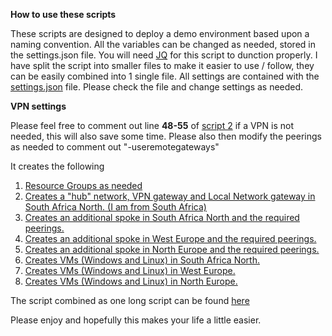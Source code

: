 **How to use these scripts**

These scripts are designed to deploy a demo environment based upon a naming convention.
All the variables can be changed as needed, stored in the settings.json file. You will need [JQ](https://stedolan.github.io/jq/) for this script to dunction properly.
I have split the script into smaller files to make it easier to use / follow, they can be easily combined into 1 single file. All settings are contained with the [settings.json](settings.json) file. Please check the file and change settings as needed.

**VPN settings**

Please feel free to comment out line **48-55** of [script 2](2-createzanetwork.ps1) if a VPN is not needed, this will also save some time. Please also then modify the peerings as needed to comment out "-useremotegateways"

It creates the following

1. [Resource Groups as needed](1-creatergs.ps1)
2. [Creates a "hub" network, VPN gateway and Local Network gateway in South Africa North. (I am from South Africa)](2-createzanetwork.ps1)
3. [Creates an additional spoke in South Africa North and the required peerings.](3-createzaspoke.ps1)
4. [Creates an additional spoke in West Europe and the required peerings.](4-createwespoke.ps1)
5. [Creates an additional spoke in North Europe and the required peerings.](5-createnespoke.ps1)
6. [Creates VMs (Windows and Linux) in South Africa North.](6-createzanspokevms.ps1)
7. [Creates VMs (Windows and Linux) in West Europe.](7-createwespokevms.ps1)
8. [Creates VMs (Windows and Linux) in North Europe.](8-createnespokevms.ps1) 

The script combined as one long script can be found [here](combined.ps1)

Please enjoy and hopefully this makes your life a little easier.
